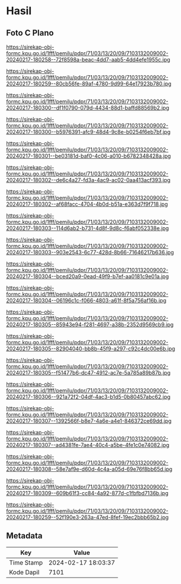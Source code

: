 # Hasil

## Foto C Plano

https://sirekap-obj-formc.kpu.go.id/1fff/pemilu/pdpr/71/03/13/20/09/7103132009002-20240217-180258--72f8598a-beac-4dd7-aab5-4dd4efe1955c.jpg

https://sirekap-obj-formc.kpu.go.id/1fff/pemilu/pdpr/71/03/13/20/09/7103132009002-20240217-180259--80cb56fe-89af-4780-9d99-64e17923b780.jpg

https://sirekap-obj-formc.kpu.go.id/1fff/pemilu/pdpr/71/03/13/20/09/7103132009002-20240217-180300--df1f0790-079d-4434-88d1-baffd88569b2.jpg

https://sirekap-obj-formc.kpu.go.id/1fff/pemilu/pdpr/71/03/13/20/09/7103132009002-20240217-180300--b5976391-afc9-48d4-9c8e-b0254f6eb7bf.jpg

https://sirekap-obj-formc.kpu.go.id/1fff/pemilu/pdpr/71/03/13/20/09/7103132009002-20240217-180301--be03181d-baf0-4c06-a010-b6782348428a.jpg

https://sirekap-obj-formc.kpu.go.id/1fff/pemilu/pdpr/71/03/13/20/09/7103132009002-20240217-180302--de6c4a27-fd3a-4ac9-ac02-0aa413acf393.jpg

https://sirekap-obj-formc.kpu.go.id/1fff/pemilu/pdpr/71/03/13/20/09/7103132009002-20240217-180302--af68facc-4704-4b0d-b51a-e363d7f9f718.jpg

https://sirekap-obj-formc.kpu.go.id/1fff/pemilu/pdpr/71/03/13/20/09/7103132009002-20240217-180303--114d6ab2-b731-4d8f-9d8c-f6abf052338e.jpg

https://sirekap-obj-formc.kpu.go.id/1fff/pemilu/pdpr/71/03/13/20/09/7103132009002-20240217-180303--903e2543-6c77-428d-8b66-71646217b636.jpg

https://sirekap-obj-formc.kpu.go.id/1fff/pemilu/pdpr/71/03/13/20/09/7103132009002-20240217-180304--bced20a9-0ead-49f9-b7ef-aa0181c9e01a.jpg

https://sirekap-obj-formc.kpu.go.id/1fff/pemilu/pdpr/71/03/13/20/09/7103132009002-20240217-180304--06196c1c-f066-4803-a61f-8f5a756af16b.jpg

https://sirekap-obj-formc.kpu.go.id/1fff/pemilu/pdpr/71/03/13/20/09/7103132009002-20240217-180305--85943e94-f281-4697-a38b-2352d9569cb9.jpg

https://sirekap-obj-formc.kpu.go.id/1fff/pemilu/pdpr/71/03/13/20/09/7103132009002-20240217-180305--82904040-bb8b-45f9-a297-c92c4dc00e6b.jpg

https://sirekap-obj-formc.kpu.go.id/1fff/pemilu/pdpr/71/03/13/20/09/7103132009002-20240217-180305--f51477b6-dc47-4912-ac7e-5a785a89b87b.jpg

https://sirekap-obj-formc.kpu.go.id/1fff/pemilu/pdpr/71/03/13/20/09/7103132009002-20240217-180306--921a72f2-04df-4ac3-b1d5-0b80457abc62.jpg

https://sirekap-obj-formc.kpu.go.id/1fff/pemilu/pdpr/71/03/13/20/09/7103132009002-20240217-180307--1392566f-b8e7-4a6e-a4e1-846372ce69dd.jpg

https://sirekap-obj-formc.kpu.go.id/1fff/pemilu/pdpr/71/03/13/20/09/7103132009002-20240217-180307--ad4381fe-7ae4-40c4-a5be-4fe1c0e74082.jpg

https://sirekap-obj-formc.kpu.go.id/1fff/pemilu/pdpr/71/03/13/20/09/7103132009002-20240217-180308--58e7af9e-d60d-4c4a-a05d-69e76f8bb65d.jpg

https://sirekap-obj-formc.kpu.go.id/1fff/pemilu/pdpr/71/03/13/20/09/7103132009002-20240217-180309--609b61f3-cc84-4a92-877d-c1fbfbd7136b.jpg

https://sirekap-obj-formc.kpu.go.id/1fff/pemilu/pdpr/71/03/13/20/09/7103132009002-20240217-180259--52f190e3-263a-47ed-8fef-19ec2bbb65b2.jpg


## Metadata

| Key        | Value               |
| ---------- | ------------------- |
| Time Stamp | 2024-02-17 18:03:37 |
| Kode Dapil | 7101                |




